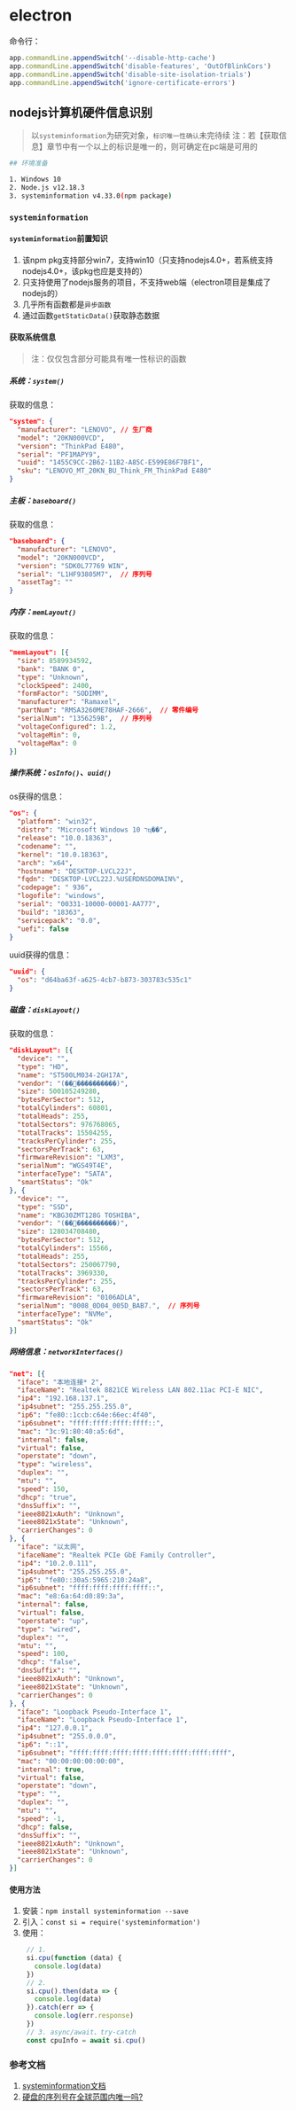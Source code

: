 # electron

命令行：
```javascript
app.commandLine.appendSwitch('--disable-http-cache')
app.commandLine.appendSwitch('disable-features', 'OutOfBlinkCors')
app.commandLine.appendSwitch('disable-site-isolation-trials')
app.commandLine.appendSwitch('ignore-certificate-errors')
```

## nodejs计算机硬件信息识别

> 以`systeminformation`为研究对象，`标识唯一性确认`未完待续
> 注：若【获取信息】章节中有一个以上的标识是唯一的，则可确定在pc端是可用的

```bash
## 环境准备

1. Windows 10
2. Node.js v12.18.3
3. systeminformation v4.33.0(npm package)
```

### `systeminformation`

#### `systeminformation`前置知识

1. 该npm pkg支持部分win7，支持win10（只支持nodejs4.0+，若系统支持nodejs4.0+，该pkg也应是支持的）
2. 只支持使用了nodejs服务的项目，不支持web端（electron项目是集成了nodejs的）
3. 几乎所有函数都是`异步函数`
4. 通过函数`getStaticData()`获取静态数据

#### 获取系统信息

> 注：仅仅包含部分可能具有唯一性标识的函数

##### 系统：`system()`

获取的信息：
```json
"system": {
  "manufacturer": "LENOVO", // 生厂商
  "model": "20KN000VCD",
  "version": "ThinkPad E480",
  "serial": "PF1MAPY9",
  "uuid": "1455C9CC-2B62-11B2-A85C-E599E86F7BF1",
  "sku": "LENOVO_MT_20KN_BU_Think_FM_ThinkPad E480"
}
```

##### 主板：`baseboard()`

获取的信息：
```json
"baseboard": {
  "manufacturer": "LENOVO",
  "model": "20KN000VCD",
  "version": "SDK0L77769 WIN",
  "serial": "L1HF93805M7",  // 序列号
  "assetTag": ""
}
```

##### 内存：`memLayout()`

获取的信息：
```json
"memLayout": [{
  "size": 8589934592,
  "bank": "BANK 0",
  "type": "Unknown",
  "clockSpeed": 2400,
  "formFactor": "SODIMM",
  "manufacturer": "Ramaxel",
  "partNum": "RMSA3260ME78HAF-2666",  // 零件编号
  "serialNum": "1356259B",  // 序列号
  "voltageConfigured": 1.2,
  "voltageMin": 0,
  "voltageMax": 0
}]
```

##### 操作系统：`osInfo()`、`uuid()`

os获得的信息：
```json
"os": {
  "platform": "win32",
  "distro": "Microsoft Windows 10 רҵ��",
  "release": "10.0.18363",
  "codename": "",
  "kernel": "10.0.18363",
  "arch": "x64",
  "hostname": "DESKTOP-LVCL22J",
  "fqdn": "DESKTOP-LVCL22J.%USERDNSDOMAIN%",
  "codepage": " 936",
  "logofile": "windows",
  "serial": "00331-10000-00001-AA777",
  "build": "18363",
  "servicepack": "0.0",
  "uefi": false
}
```

uuid获得的信息：
```json
"uuid": {
  "os": "d64ba63f-a625-4cb7-b873-303783c535c1"
}
```

##### 磁盘：`diskLayout()`

获取的信息：
```json
"diskLayout": [{
  "device": "",
  "type": "HD",
  "name": "ST500LM034-2GH17A",
  "vendor": "(��׼����������)",
  "size": 500105249280,
  "bytesPerSector": 512,
  "totalCylinders": 60801,
  "totalHeads": 255,
  "totalSectors": 976768065,
  "totalTracks": 15504255,
  "tracksPerCylinder": 255,
  "sectorsPerTrack": 63,
  "firmwareRevision": "LXM3",
  "serialNum": "WGS49T4E",
  "interfaceType": "SATA",
  "smartStatus": "Ok"
}, {
  "device": "",
  "type": "SSD",
  "name": "KBG30ZMT128G TOSHIBA",
  "vendor": "(��׼����������)",
  "size": 128034708480,
  "bytesPerSector": 512,
  "totalCylinders": 15566,
  "totalHeads": 255,
  "totalSectors": 250067790,
  "totalTracks": 3969330,
  "tracksPerCylinder": 255,
  "sectorsPerTrack": 63,
  "firmwareRevision": "0106ADLA",
  "serialNum": "0008_0D04_005D_BAB7.",  // 序列号
  "interfaceType": "NVMe",
  "smartStatus": "Ok"
}]
```

##### 网络信息：`networkInterfaces()`

```json
"net": [{
  "iface": "本地连接* 2",
  "ifaceName": "Realtek 8821CE Wireless LAN 802.11ac PCI-E NIC",
  "ip4": "192.168.137.1",
  "ip4subnet": "255.255.255.0",
  "ip6": "fe80::1ccb:c64e:66ec:4f40",
  "ip6subnet": "ffff:ffff:ffff:ffff::",
  "mac": "3c:91:80:40:a5:6d",
  "internal": false,
  "virtual": false,
  "operstate": "down",
  "type": "wireless",
  "duplex": "",
  "mtu": "",
  "speed": 150,
  "dhcp": "true",
  "dnsSuffix": "",
  "ieee8021xAuth": "Unknown",
  "ieee8021xState": "Unknown",
  "carrierChanges": 0
}, {
  "iface": "以太网",
  "ifaceName": "Realtek PCIe GbE Family Controller",
  "ip4": "10.2.0.111",
  "ip4subnet": "255.255.255.0",
  "ip6": "fe80::30a5:5965:210:24a8",
  "ip6subnet": "ffff:ffff:ffff:ffff::",
  "mac": "e8:6a:64:d0:89:3a",
  "internal": false,
  "virtual": false,
  "operstate": "up",
  "type": "wired",
  "duplex": "",
  "mtu": "",
  "speed": 100,
  "dhcp": "false",
  "dnsSuffix": "",
  "ieee8021xAuth": "Unknown",
  "ieee8021xState": "Unknown",
  "carrierChanges": 0
}, {
  "iface": "Loopback Pseudo-Interface 1",
  "ifaceName": "Loopback Pseudo-Interface 1",
  "ip4": "127.0.0.1",
  "ip4subnet": "255.0.0.0",
  "ip6": "::1",
  "ip6subnet": "ffff:ffff:ffff:ffff:ffff:ffff:ffff:ffff",
  "mac": "00:00:00:00:00:00",
  "internal": true,
  "virtual": false,
  "operstate": "down",
  "type": "",
  "duplex": "",
  "mtu": "",
  "speed": -1,
  "dhcp": false,
  "dnsSuffix": "",
  "ieee8021xAuth": "Unknown",
  "ieee8021xState": "Unknown",
  "carrierChanges": 0
}]
```

#### 使用方法

1. 安装：`npm install systeminformation --save`
2. 引入：`const si = require('systeminformation')`
3. 使用：
   ```javascript
    // 1.
    si.cpu(function (data) {
      console.log(data)
    })
    // 2.
    si.cpu().then(data => {
      console.log(data)
    }).catch(err => {
      console.log(err.response)
    })
    // 3. async/await、try-catch
    const cpuInfo = await si.cpu()
   ```

### 参考文档

1. [systeminformation文档](https://systeminformation.io/)
2. [硬盘的序列号在全球范围内唯一吗?](https://qastack.cn/server/300448/is-a-hard-drives-serial-number-globally-unique)